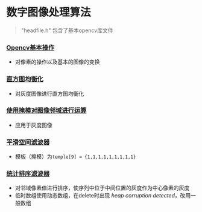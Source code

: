 # 数字图像处理算法
>"headfile.h" 包含了基本opencv库文件

### [Opencv基本操作](https://github.com/EvanChang-code/DigitalImageProcessingAlgorithms/blob/master/Opencv%E5%9F%BA%E6%9C%AC%E6%93%8D%E4%BD%9C.cpp)
* 对像素的操作以及基本的图像的变换

### [直方图均衡化](https://github.com/EvanChang-code/DigitalImageProcessingAlgorithms/blob/master/%E7%9B%B4%E6%96%B9%E5%9B%BE%E5%9D%87%E8%A1%A1%E5%8C%96.cpp)
* 对灰度图像进行直方图均衡化

### [使用掩模对图像邻域进行运算](https://github.com/EvanChang-code/DigitalImageProcessingAlgorithms/blob/master/%E4%BD%BF%E7%94%A8%E6%8E%A9%E6%A8%A1%E5%AF%B9%E5%9B%BE%E5%83%8F%E9%82%BB%E5%9F%9F%E8%BF%9B%E8%A1%8C%E8%BF%90%E7%AE%97.cpp)
* 应用于灰度图像

### [平滑空间滤波器]()
* 模板（掩模）为`temple[9] = {1,1,1,1,1,1,1,1,1}`

### [统计排序滤波器]()
* 对邻域像素值进行排序，使序列中位于中间位置的灰度作为中心像素的灰度
* 临时数组使用动态数组，在delete时出现 *heap corruption detected*，改用一般数组
